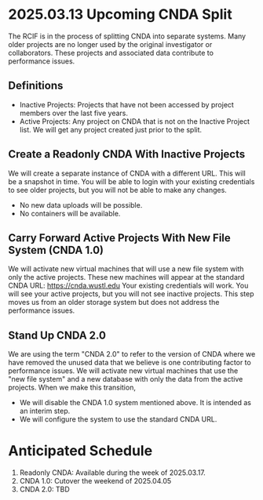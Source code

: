 # 2025.03.13 Upcoming CNDA Split

The RCIF is in the process of splitting CNDA into separate systems.
Many older projects are no longer used by the original investigator or collaborators.
These projects and associated data contribute to performance issues.

## Definitions
 - Inactive Projects: Projects that have not been accessed by project members over the last five years.
 - Active Projects: Any project on CNDA that is not on the Inactive Project list.
 We will get any project created just prior to the split.

## Create a Readonly CNDA With Inactive Projects
We will create a separate instance of CNDA with a different URL.
This will be a snapshot in time.
You will be able to login with your existing credentials to see older projects, but you will not be able to make any changes.
 - No new data uploads will be possible.
 - No containers will be available.

## Carry Forward Active Projects With New File System (CNDA 1.0)
We will activate new virtual machines that will use a new file system with only the active projects.
These new machines will appear at the standard CNDA URL: https://cnda.wustl.edu
Your existing credentials will work.
You will see your active projects, but you will not see inactive projects.
This step moves us from an older storage system but does not address the performance issues.

## Stand Up CNDA 2.0
We are using the term "CNDA 2.0" to refer to the version of CNDA where we have removed the unused data that we believe is one contributing factor to performance issues.
We will activate new virtual machines that use the "new file system" and a new database with only the data from the active projects.
When we make this transition,
- We will disable the CNDA 1.0 system mentioned above. It is intended as an interim step.
- We will configure the system to use the standard CNDA URL.

# Anticipated Schedule
1. Readonly CNDA: Available during the week of 2025.03.17.
2. CNDA 1.0: Cutover the weekend of 2025.04.05
3. CNDA 2.0: TBD

